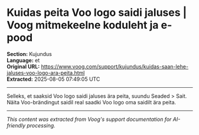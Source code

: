 # Kuidas peita Voo logo saidi jaluses | Voog mitmekeelne koduleht ja e-pood

**Section:** Kujundus  
**Language:** et  
**Original URL:** https://www.voog.com/support/kujundus/kuidas-saan-lehe-jaluses-voo-logo-ara-peita.html  
**Extracted:** 2025-08-05 07:49:05 UTC

---

Selleks, et saaksid Voo logo saidi jaluses ära peita, suundu Seaded > Sait. Näita Voo-brändingut saidil real saadki Voo logo oma saidilt ära peita.

---

*This content was extracted from Voog's support documentation for AI-friendly processing.*

